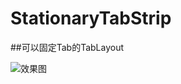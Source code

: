 # StationaryTabStrip
##可以固定Tab的TabLayout


![效果图](https://github.com/liucloo/StationaryTabStrip/blob/master/art/device-2016-04-26-103807.gif)
